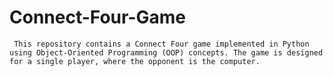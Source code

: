 # Connect-Four-Game

     This repository contains a Connect Four game implemented in Python using Object-Oriented Programming (OOP) concepts. The game is designed for a single player, where the opponent is the computer.
